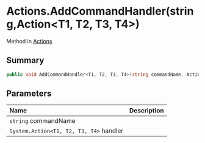 # Actions.AddCommandHandler(string,Action<T1, T2, T3, T4>)

Method in [Actions](/api/csharp/yarn.unity.actions.md)

## Summary



```csharp
public void AddCommandHandler<T1, T2, T3, T4>(string commandName, Action<T1, T2, T3, T4> handler);
```

## Parameters

|Name|Description|
|:---|:---|
|`string` commandName||
|`System.Action<T1, T2, T3, T4>` handler||

